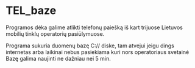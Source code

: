 # TEL_baze

Programos dėka galime atlikti telefonų paiešką iš kart trijuose Lietuvos mobilių tinklų operatorių pasiūlymuose.

Programa sukuria duomenų bazę C:// diske, tam atvejui jeigu dings internetas arba laikinai nebus pasiekiama kuri nors operatoriaus svetainė
Bazę galima naujinti ne dažniau nei 5 min.

